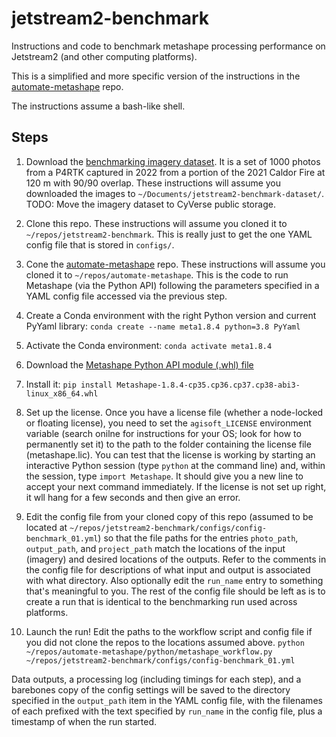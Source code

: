 # jetstream2-benchmark
Instructions and code to benchmark metashape processing performance on Jetstream2 (and other computing platforms).

This is a simplified and more specific version of the instructions in the [automate-metashape](https://github.com/open-forest-observatory/automate-metashape) repo.

The instructions assume a bash-like shell.

## Steps

1. Download the [benchmarking imagery dataset](https://ucdavis.box.com/s/vezqf93xig710t0aunv5te6qbzuyh0si). It is a set of 1000 photos from a P4RTK captured in 2022 from a portion of the 2021 Caldor Fire at 120 m with 90/90 overlap. These instructions will assume you downloaded the images to `~/Documents/jetstream2-benchmark-dataset/`. TODO: Move the imagery dataset to CyVerse public storage.

1. Clone this repo. These instructions will assume you cloned it to `~/repos/jetstream2-benchmark`. This is really just to get the one YAML config file that is stored in `configs/`. 

1. Cone the [automate-metashape](https://github.com/open-forest-observatory/automate-metashape) repo. These instructions will assume you cloned it to `~/repos/automate-metashape`. This is the code to run Metashape (via the Python API) following the parameters specified in a YAML config file accessed via the previous step. 

1. Create a Conda environment with the right Python version and current PyYaml library: `conda create --name meta1.8.4 python=3.8 PyYaml`

1. Activate the Conda environment: `conda activate meta1.8.4`

1. Download the [Metashape Python API module (.whl) file](https://www.agisoft.com/downloads/installer/)

1. Install it: `pip install Metashape-1.8.4-cp35.cp36.cp37.cp38-abi3-linux_x86_64.whl`

1. Set up the license. Once you have a license file (whether a node-locked or floating license), you need to set the `agisoft_LICENSE` environment variable (search onilne for instructions for your OS; look for how to permanently set it) to the path to the folder containing the license file (metashape.lic). You can test that the license is working by starting an interactive Python session (type `python` at the command line) and, within the session, type `import Metashape`. It should give you a new line to accept your next command immediately. If the license is not set up right, it wll hang for a few seconds and then give an error.

1. Edit the config file from your cloned copy of this repo (assumed to be located at `~/repos/jetstream2-benchmark/configs/config-benchmark_01.yml`) so that the file paths for the entries `photo_path`, `output_path`, and `project_path` match the locations of the input (imagery) and desired locations of the outputs. Refer to the comments in the config file for descriptions of what input and output is associated with what directory. Also optionally edit the `run_name` entry to something that's meaningful to you. The rest of the config file should be left as is to create a run that is identical to the benchmarking run used across platforms.

1. Launch the run! Edit the paths to the workflow script and config file if you did not clone the repos to the locations assumed above. `python ~/repos/automate-metashape/python/metashape_workflow.py ~/repos/jetstream2-benchmark/configs/config-benchmark_01.yml`

Data outputs, a processing log (including timings for each step), and a barebones copy of the config settings will be saved to the directory specified in the `output_path` item in the YAML config file, with the filenames of each prefixed with the text specified by `run_name` in the config file, plus a timestamp of when the run started.
